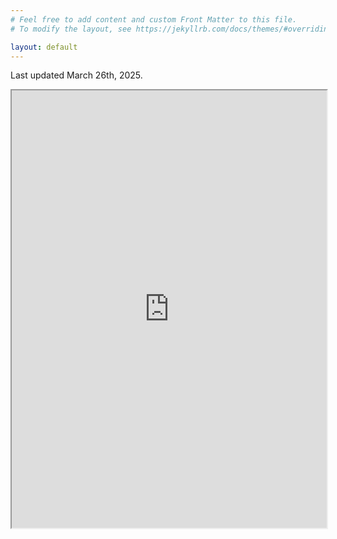 ```yaml
---
# Feel free to add content and custom Front Matter to this file.
# To modify the layout, see https://jekyllrb.com/docs/themes/#overriding-theme-defaults

layout: default
---
```

Last updated March 26th, 2025.

<iframe src="https://ndennler.github.io/assets/docs/DennlerCVJuly24.pdf#navpanes=0&toolbar=0" width="100%" height="700vh"></iframe>
